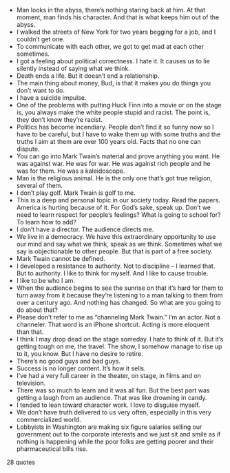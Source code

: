  - Man looks in the abyss, there’s nothing staring back at him. At that moment, man finds his character. And that is what keeps him out of the abyss.
 - I walked the streets of New York for two years begging for a job, and I couldn’t get one.
 - To communicate with each other, we got to get mad at each other sometimes.
 - I got a feeling about political correctness. I hate it. It causes us to lie silently instead of saying what we think.
 - Death ends a life. But it doesn’t end a relationship.
 - The main thing about money, Bud, is that it makes you do things you don’t want to do.
 - I have a suicide impulse.
 - One of the problems with putting Huck Finn into a movie or on the stage is, you always make the white people stupid and racist. The point is, they don’t know they’re racist.
 - Politics has become incendiary. People don’t find it so funny now so I have to be careful, but I have to wake them up with some truths and the truths I aim at them are over 100 years old. Facts that no one can dispute.
 - You can go into Mark Twain’s material and prove anything you want. He was against war. He was for war. He was against rich people and he was for them. He was a kaleidoscope.
 - Man is the religious animal. He is the only one that’s got true religion, several of them.
 - I don’t play golf. Mark Twain is golf to me.
 - This is a deep and personal topic in our society today. Read the papers. America is hurting because of it. For God’s sake, speak up. Don’t we need to learn respect for people’s feelings? What is going to school for? To learn how to add?
 - I don’t have a director. The audience directs me.
 - We live in a democracy. We have this extraordinary opportunity to use our mind and say what we think, speak as we think. Sometimes what we say is objectionable to other people. But that is part of a free society.
 - Mark Twain cannot be defined.
 - I developed a resistance to authority. Not to discipline – I learned that. But to authority. I like to think for myself. And I like to cause trouble.
 - I like to be who I am.
 - When the audience begins to see the sunrise on that it’s hard for them to turn away from it because they’re listening to a man talking to them from over a century ago. And nothing has changed. So what are you going to do about that?
 - Please don’t refer to me as “channeling Mark Twain.” I’m an actor. Not a channeler. That word is an iPhone shortcut. Acting is more eloquent than that.
 - I think I may drop dead on the stage someday. I hate to think of it. But it’s getting tough on me, the travel. The show, I somehow manage to rise up to it, you know. But I have no desire to retire.
 - There’s no good guys and bad guys.
 - Success is no longer content. It’s how it sells.
 - I’ve had a very full career in the theater, on stage, in films and on television.
 - There was so much to learn and it was all fun. But the best part was getting a laugh from an audience. That was like drowning in candy.
 - I tended to lean toward character work. I love to disguise myself.
 - We don’t have truth delivered to us very often, especially in this very commercialized world.
 - Lobbyists in Washington are making six figure salaries selling our government out to the corporate interests and we just sit and smile as if nothing is happening while the poor folks are getting poorer and their pharmaceutical bills rise.

28 quotes